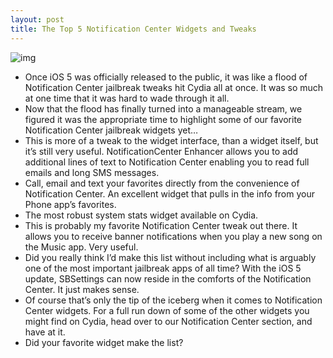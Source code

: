 ```yaml
---
layout: post
title: The Top 5 Notification Center Widgets and Tweaks
---
```

![img](http://media.idownloadblog.com/wp-content/uploads/2011/11/Top-5-Notification-Center-Widgets.png)
* Once iOS 5 was officially released to the public, it was like a flood of Notification Center jailbreak tweaks hit Cydia all at once. It was so much at one time that it was hard to wade through it all.
* Now that the flood has finally turned into a manageable stream, we figured it was the appropriate time to highlight some of our favorite Notification Center jailbreak widgets yet…
* This is more of a tweak to the widget interface, than a widget itself, but it’s still very useful. NotificationCenter Enhancer allows you to add additional lines of text to Notification Center enabling you to read full emails and long SMS messages.
* Call, email and text your favorites directly from the convenience of Notification Center. An excellent widget that pulls in the info from your Phone app’s favorites.
* The most robust system stats widget available on Cydia.
* This is probably my favorite Notification Center tweak out there. It allows you to receive banner notifications when you play a new song on the Music app. Very useful.
* Did you really think I’d make this list without including what is arguably one of the most important jailbreak apps of all time? With the iOS 5 update, SBSettings can now reside in the comforts of the Notification Center. It just makes sense.
* Of course that’s only the tip of the iceberg when it comes to Notification Center widgets. For a full run down of some of the other widgets you might find on Cydia, head over to our Notification Center section, and have at it.
* Did your favorite widget make the list?

